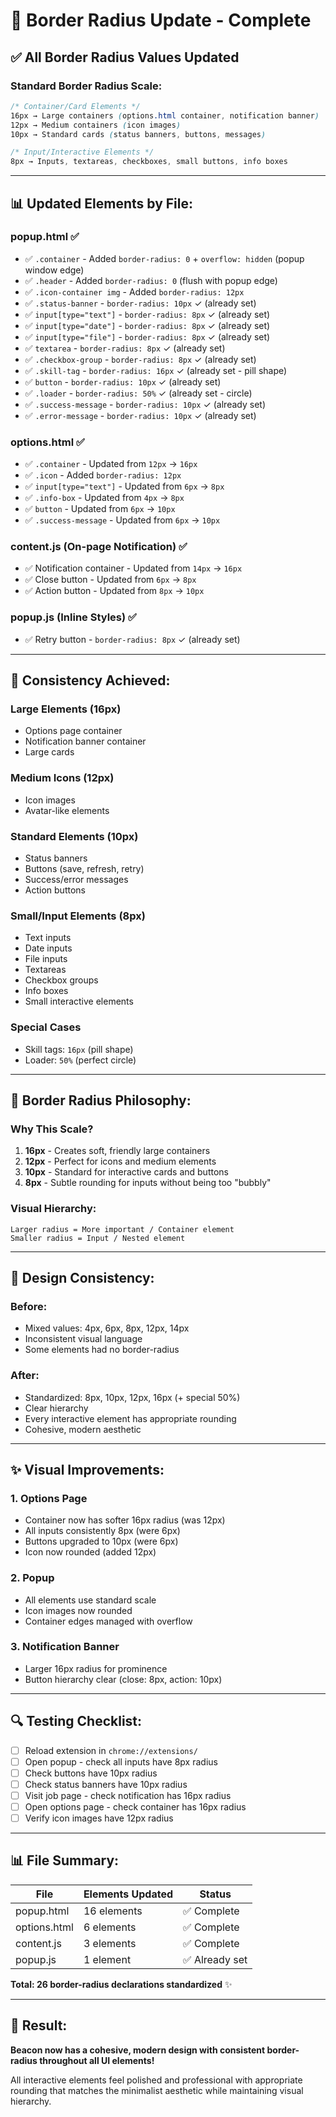 # 🎨 Border Radius Update - Complete

## ✅ All Border Radius Values Updated

### **Standard Border Radius Scale:**

```css
/* Container/Card Elements */
16px → Large containers (options.html container, notification banner)
12px → Medium containers (icon images)
10px → Standard cards (status banners, buttons, messages)

/* Input/Interactive Elements */
8px → Inputs, textareas, checkboxes, small buttons, info boxes
```

---

## 📊 Updated Elements by File:

### **popup.html** ✅
- ✅ `.container` - Added `border-radius: 0` + `overflow: hidden` (popup window edge)
- ✅ `.header` - Added `border-radius: 0` (flush with popup edge)
- ✅ `.icon-container img` - Added `border-radius: 12px`
- ✅ `.status-banner` - `border-radius: 10px` ✓ (already set)
- ✅ `input[type="text"]` - `border-radius: 8px` ✓ (already set)
- ✅ `input[type="date"]` - `border-radius: 8px` ✓ (already set)
- ✅ `input[type="file"]` - `border-radius: 8px` ✓ (already set)
- ✅ `textarea` - `border-radius: 8px` ✓ (already set)
- ✅ `.checkbox-group` - `border-radius: 8px` ✓ (already set)
- ✅ `.skill-tag` - `border-radius: 16px` ✓ (already set - pill shape)
- ✅ `button` - `border-radius: 10px` ✓ (already set)
- ✅ `.loader` - `border-radius: 50%` ✓ (already set - circle)
- ✅ `.success-message` - `border-radius: 10px` ✓ (already set)
- ✅ `.error-message` - `border-radius: 10px` ✓ (already set)

### **options.html** ✅
- ✅ `.container` - Updated from `12px` → `16px`
- ✅ `.icon` - Added `border-radius: 12px`
- ✅ `input[type="text"]` - Updated from `6px` → `8px`
- ✅ `.info-box` - Updated from `4px` → `8px`
- ✅ `button` - Updated from `6px` → `10px`
- ✅ `.success-message` - Updated from `6px` → `10px`

### **content.js (On-page Notification)** ✅
- ✅ Notification container - Updated from `14px` → `16px`
- ✅ Close button - Updated from `6px` → `8px`
- ✅ Action button - Updated from `8px` → `10px`

### **popup.js (Inline Styles)** ✅
- ✅ Retry button - `border-radius: 8px` ✓ (already set)

---

## 🎯 Consistency Achieved:

### **Large Elements (16px)**
- Options page container
- Notification banner container
- Large cards

### **Medium Icons (12px)**
- Icon images
- Avatar-like elements

### **Standard Elements (10px)**
- Status banners
- Buttons (save, refresh, retry)
- Success/error messages
- Action buttons

### **Small/Input Elements (8px)**
- Text inputs
- Date inputs
- File inputs
- Textareas
- Checkbox groups
- Info boxes
- Small interactive elements

### **Special Cases**
- Skill tags: `16px` (pill shape)
- Loader: `50%` (perfect circle)

---

## 📐 Border Radius Philosophy:

### **Why This Scale?**

1. **16px** - Creates soft, friendly large containers
2. **12px** - Perfect for icons and medium elements
3. **10px** - Standard for interactive cards and buttons
4. **8px** - Subtle rounding for inputs without being too "bubbly"

### **Visual Hierarchy:**
```
Larger radius = More important / Container element
Smaller radius = Input / Nested element
```

---

## 🎨 Design Consistency:

### **Before:**
- Mixed values: 4px, 6px, 8px, 12px, 14px
- Inconsistent visual language
- Some elements had no border-radius

### **After:**
- Standardized: 8px, 10px, 12px, 16px (+ special 50%)
- Clear hierarchy
- Every interactive element has appropriate rounding
- Cohesive, modern aesthetic

---

## ✨ Visual Improvements:

### **1. Options Page**
- Container now has softer 16px radius (was 12px)
- All inputs consistently 8px (were 6px)
- Buttons upgraded to 10px (were 6px)
- Icon now rounded (added 12px)

### **2. Popup**
- All elements use standard scale
- Icon images now rounded
- Container edges managed with overflow

### **3. Notification Banner**
- Larger 16px radius for prominence
- Button hierarchy clear (close: 8px, action: 10px)

---

## 🔍 Testing Checklist:

- [ ] Reload extension in `chrome://extensions/`
- [ ] Open popup - check all inputs have 8px radius
- [ ] Check buttons have 10px radius
- [ ] Check status banners have 10px radius
- [ ] Visit job page - check notification has 16px radius
- [ ] Open options page - check container has 16px radius
- [ ] Verify icon images have 12px radius

---

## 📊 File Summary:

| File | Elements Updated | Status |
|------|------------------|--------|
| popup.html | 16 elements | ✅ Complete |
| options.html | 6 elements | ✅ Complete |
| content.js | 3 elements | ✅ Complete |
| popup.js | 1 element | ✅ Already set |

**Total: 26 border-radius declarations standardized** ✨

---

## 🎯 Result:

**Beacon now has a cohesive, modern design with consistent border-radius throughout all UI elements!** 

All interactive elements feel polished and professional with appropriate rounding that matches the minimalist aesthetic while maintaining visual hierarchy.

